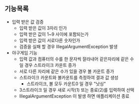 ## 기능목록
* 입력 받은 값 검증
  * 입력 받은 값이 3자리 인가
  * 입력 받은 값이 1~9 사이에 포함되는가
  * 입력 받은 값이 서로다른 숫자인가
  * 검증을 실패 할 경우 IllegalArgumentException 발생
* 야구게임 기능
  * 입력 값과 컴퓨터의 수를 한 문자씩 잘라내어 같은자리에 같은 수<br>
    일 경우 스트라이크 카운트 증가
  * 서로 다른 자리에 같은 수가 있을 경우 볼 카운트 증가
  * 스트라이크 카운트와 볼카운트를 측정하여 결과 값 생성
    * 스트라이크, 볼 모두 카운트0 일 경우 "낫싱"
  * 3스트라이크 일 경우 새로 시작(1) 또는 종료(2)를 입력하여 선택
  * IllegalArgumentException 이 발생 하면 애플리케이션 종료